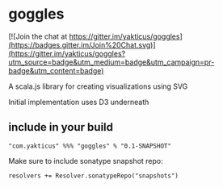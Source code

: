 # goggles

[![Join the chat at https://gitter.im/yakticus/goggles](https://badges.gitter.im/Join%20Chat.svg)](https://gitter.im/yakticus/goggles?utm_source=badge&utm_medium=badge&utm_campaign=pr-badge&utm_content=badge)

A scala.js library for creating visualizations using SVG

Initial implementation uses D3 underneath

## include in your build

```
"com.yakticus" %%% "goggles" % "0.1-SNAPSHOT"
```

Make sure to include sonatype snapshot repo:

```
resolvers += Resolver.sonatypeRepo("snapshots")
```